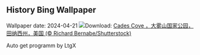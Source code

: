## History Bing Wallpaper
Wallpaper date: 2024-04-21
![](https://www.bing.com/th?id=OHR.CadesCove_ZH-CN3950297181_UHD.jpg&w=1000)Download: [Cades Cove ，大雾山国家公园，田纳西州，美国 (© Richard Bernabe/Shutterstock)](https://www.bing.com/th?id=OHR.CadesCove_ZH-CN3950297181_UHD.jpg)

Auto get programm by LtgX
